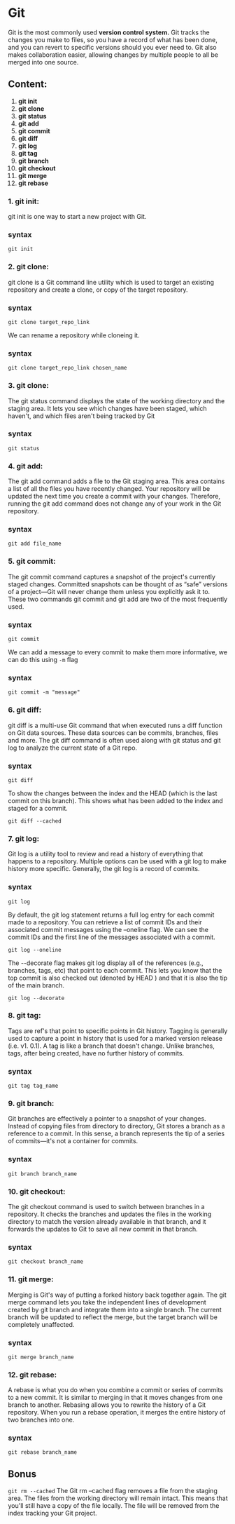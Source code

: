 # **Git**
Git is the most commonly used **version control system.** Git tracks the changes you make to files, so you have a record of what has been done, and you can revert to specific versions should you ever need to. Git also makes collaboration easier, allowing changes by multiple people to all be merged into one source.

## Content:
1. **git init**
2. **git clone**
3. **git status**
4. **git add**
5. **git commit**
6. **git diff**
7. **git log**
8. **git tag**
9. **git branch**
10. **git checkout**
11. **git merge**
12. **git rebase**


### **1. git init**:
git init is one way to start a new project with Git.

### syntax

```git init ```


### **2. git clone**:
git clone is a Git command line utility which is used to target an existing repository and create a clone, or copy of the target repository.

### syntax

```git clone target_repo_link```

We can rename a repository while cloneing it.

### syntax

```git clone target_repo_link chosen_name```


### **3. git clone**:
The git status command displays the state of the working directory and the staging area. It lets you see which changes have been staged, which haven't, and which files aren't being tracked by Git

### syntax

```git status```

### **4. git add**:
The git add command adds a file to the Git staging area. This area contains a list of all the files you have recently changed. Your repository will be updated the next time you create a commit with your changes. Therefore, running the git add command does not change any of your work in the Git repository.

### syntax

```git add file_name```

### **5. git commit**:
The git commit command captures a snapshot of the project's currently staged changes. Committed snapshots can be thought of as “safe” versions of a project—Git will never change them unless you explicitly ask it to. These two commands git commit and git add are two of the most frequently used.

### syntax

```git commit```

We can add a  message to every commit to make them more informative, we can do this using ```-m``` flag

### syntax
```git commit -m "message"```

### **6. git diff**:
git diff is a multi-use Git command that when executed runs a diff function on Git data sources. These data sources can be commits, branches, files and more. The git diff command is often used along with git status and git log to analyze the current state of a Git repo.

### syntax

```git diff```

To show the changes between the index and the HEAD (which is the last commit on this branch). This shows what has been added to the index and staged for a commit.

```git diff --cached```

### **7. git log**:
Git log is a utility tool to review and read a history of everything that happens to a repository. Multiple options can be used with a git log to make history more specific. Generally, the git log is a record of commits.

### syntax

```git log```


By default, the git log statement returns a full log entry for each commit made to a repository. You can retrieve a list of commit IDs and their associated commit messages using the –oneline flag. We can see the commit IDs and the first line of the messages associated with a commit.

```git log --oneline```

The --decorate flag makes git log display all of the references (e.g., branches, tags, etc) that point to each commit. This lets you know that the top commit is also checked out (denoted by HEAD ) and that it is also the tip of the main branch.

```git log --decorate```

### **8. git tag**:
Tags are ref's that point to specific points in Git history. Tagging is generally used to capture a point in history that is used for a marked version release (i.e. v1. 0.1). A tag is like a branch that doesn't change. Unlike branches, tags, after being created, have no further history of commits.

### syntax

```git tag tag_name```

### **9. git branch**:
Git branches are effectively a pointer to a snapshot of your changes. Instead of copying files from directory to directory, Git stores a branch as a reference to a commit. In this sense, a branch represents the tip of a series of commits—it's not a container for commits.

### syntax

```git branch branch_name```

### **10. git checkout**:
The git checkout command is used to switch between branches in a repository. It checks the branches and updates the files in the working directory to match the version already available in that branch, and it forwards the updates to Git to save all new commit in that branch.

### syntax

```git checkout branch_name```

### **11. git merge**:
Merging is Git's way of putting a forked history back together again. The git merge command lets you take the independent lines of development created by git branch and integrate them into a single branch. The current branch will be updated to reflect the merge, but the target branch will be completely unaffected.

### syntax

```git merge branch_name```

### **12. git rebase**:
A rebase is what you do when you combine a commit or series of commits to a new commit. It is similar to merging in that it moves changes from one branch to another. Rebasing allows you to rewrite the history of a Git repository. When you run a rebase operation, it merges the entire history of two branches into one.

### syntax

```git rebase branch_name```

## Bonus
```git rm --cached```
The Git rm –cached flag removes a file from the staging area. The files from the working directory will remain intact. This means that you'll still have a copy of the file locally. The file will be removed from the index tracking your Git project.



















